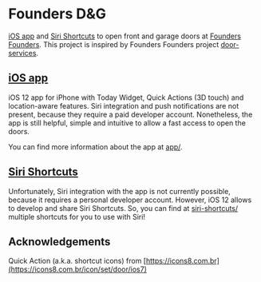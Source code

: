 # Founders D&G

[iOS app](app/) and [Siri Shortcuts](siri-shortcuts/) to open front and garage doors at [Founders Founders](http://www.founders-founders.com). This project is inspired by Founders Founders project [door-services](https://github.com/FoundersFounders/door-services).

## [iOS app](app/)

iOS 12 app for iPhone with Today Widget, Quick Actions (3D touch) and location-aware features. Siri integration and push notifications are not present, because they require a paid developer account. Nonetheless, the app is still helpful, simple and intuitive to allow a fast access to open the doors.

You can find more information about the app at [app/](app/).

## [Siri Shortcuts](siri-shortcuts/)

Unfortunately, Siri integration with the app is not currently possible, because it requires a personal developer account. However, iOS 12 allows to develop and share Siri Shortcuts. So, you can find at [siri-shortcuts/](siri-shortcuts/) multiple shortcuts for you to use with Siri!

## Acknowledgements

Quick Action (a.k.a. shortcut icons) from [https://icons8.com.br](https://icons8.com.br/icon/set/door/ios7)

